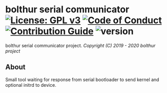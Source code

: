 # bolthur serial communicator [![License: GPL v3](https://img.shields.io/badge/License-GPLv3-blue.svg)](./LICENSE) [![Code of Conduct](https://img.shields.io/badge/%E2%9D%A4-code%20of%20conduct-blue.svg?style=flat)](./.github/CODE_OF_CONDUCT.md) [![Contribution Guide](https://img.shields.io/badge/contributions-welcome-brightgreen.svg?style=flat)](./.github/CONTRIBUTING.md) ![version](https://img.shields.io/badge/version-none-blue.svg?maxAge=2592000)

bolthur serial communicator project.
_Copyright (C) 2019 - 2020 bolthur project_

## About

Small tool waiting for response from serial bootloader to send kernel and optional initrd to device.
